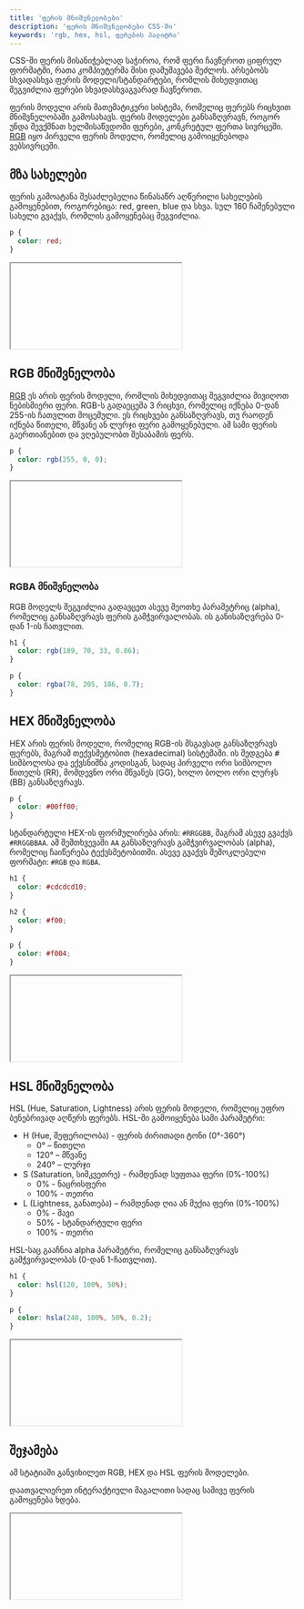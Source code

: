 ```yaml
---
title: 'ფერის მნიშვნელობები'
description: 'ფერის მნიშვნელობები CSS-ში'
keywords: 'rgb, hex, hsl, ფერების პალიტრა'
---
```


CSS-ში ფერის მისანიჭებლად საჭიროა, რომ ფერი ჩავწეროთ ციფრულ ფორმატში, რათა კომპიუტერმა მისი დამუშავება
შეძლოს. არსებობს სხვადასხვა ფერის მოდელი/სტანდარტები, რომლის მიხედვითაც შეგვიძლია ფერები სხვადასხვაგვარად ჩავწეროთ.

ფერის მოდელი არის მათემატიკური სისტემა, რომელიც ფერებს რიცხვით მნიშვნელობაში გამოსახავს. ფერის მოდელები განსაზღვრავნ, როგორ უნდა
შევქმნათ ხელმისაწვდომი ფერები, კონკრეტულ ფერთა სივრცეში. [RGB](#RGB) იყო პირველი ფერის მოდელი, რომელიც გამოიყენებოდა ვებსივრცეში.

## მზა სახელები

ფერის გამოატანა შესაძლებელია წინასაწრ აღწერილი სახელების გამოყენებით, როგორებიცა: red, green, blue და სხვა. სულ 160 ჩაშენებული სახელი გვაქვს,
რომლის გამოყენებაც შეგვიძლია.

```css
p {
  color: red;
}
```

<iframe data-url="guides/html-css-text" data-search-params="style=color&data=%5B%22red%22,%22green%22,%22blue%22,%22cyan%22,%22steelblue%22%5D" data-title="CSS ფერის სახელები" data-height="400"></iframe>

## RGB მნიშვნელობა

[RGB](https://developer.mozilla.org/en-US/docs/Glossary/RGB) ეს არის ფერის მოდელი, რომლის მიხედვითაც შეგვიძლია მივიღოთ ნებისმიერი ფერი.
RGB-ს გადაეცემა 3 რიცხვი, რომელიც იქნება 0-დან 255-ის ჩათვლით მოცემული. ეს რიცხვები განსაზღვრავს, თუ რაოდენ იქნება წითელი, მწვანე ან ლურჯი ფერი გამოყენებული.
ამ სამი ფერის გაერთიანებით და ვღებულობთ შესაბამის ფერს.

```css
p {
  color: rgb(255, 0, 0);
}
```

<iframe data-url="guides/html-css-color-builder" data-search-params="type=rgb" data-title="CSS ფერის გენერატორი" data-height="350"></iframe>

### RGBA მნიშვნელობა

RGB მოდელს შეგვიძლია გადავცეთ ასევე მეოთხე პარამეტრიც (alpha), რომელიც განსაზღვრავს ფერის გამჭვირვალობას. ის განისაზღვრება 0-დან 1-ის ჩათვლით.

```css
h1 {
  color: rgb(189, 70, 33, 0.86);
}

p {
  color: rgba(78, 205, 186, 0.7);
}
```

## HEX მნიშვნელობა

HEX არის ფერის მოდელი, რომელიც RGB-ის მსგავსად განსაზღვრავს ფერებს, მაგრამ თექვსმეტობით (hexadecimal) სისტემაში. ის შედგება <kbd>#</kbd> სიმბოლოსა და ექვსნიშნა კოდისგან,
სადაც პირველი ორი სიმბოლო წითელს (RR), მომდევნო ორი მწვანეს (GG), ხოლო ბოლო ორი ლურჯს (BB) განსაზღვრავს.

```css
p {
  color: #00ff00;
}
```

სტანდარტული HEX-ის ფორმულირება არის: `#RRGGBB`, მაგრამ ასევე გვაქვს `#RRGGBBAA`. ამ შემთხვევაში `AA` განსაზღვრავს გამჭვირვალობას (alpha), რომელიც ჩაიწერება ტექვსმეტობითში.
ასევე გვაქვს შემოკლებული ფორმატი: `#RGB` და `RGBA`.

```css
h1 {
  color: #cdcdcd10;
}

h2 {
  color: #f00;
}

p {
  color: #f004;
}
```

<iframe data-url="guides/html-css-color-builder" data-search-params="type=hex" data-title="CSS ფერის გენერატორი" data-height="350"></iframe>

## HSL მნიშვნელობა

HSL (Hue, Saturation, Lightness) არის ფერის მოდელი, რომელიც უფრო ბუნებრივად აღწერს ფერებს.
HSL-ში გამოიყენება სამი პარამეტრი:

- H (Hue, შეფერილობა) - ფერის ძირითადი ტონი (0°-360°)
  - 0° – წითელი
  - 120° – მწვანე
  - 240° – ლურჯი
- S (Saturation, სიმკვეთრე) - რამდენად სუფთაა ფერი (0%-100%)
  - 0% - ნაცრისფერი
  - 100% - თეთრი
- L (Lightness, განათება) – რამდენად ღია ან მუქია ფერი (0%-100%)
  - 0% - შავი
  - 50% - სტანდარტული ფერი
  - 100% - თეთრი

HSL-საც გააჩნია alpha პარამეტრი, რომელიც განსაზღვრავს გამჭვირვალობას (0-დან 1-ჩათვლით).

```css
h1 {
  color: hsl(120, 100%, 50%);
}

p {
  color: hsla(240, 100%, 50%, 0.2);
}
```

<iframe data-url="guides/html-css-color-builder" data-search-params="type=hsl" data-title="CSS ფერის გენერატორი" data-height="350"></iframe>

## შეჯამება

ამ სტატიაში განვიხილეთ RGB, HEX და HSL ფერის მოდელები.

დაათვალიერეთ ინტერაქტიული მაგალითი სადაც სამივე ფერის გამოყენება ხდება.

<iframe data-url="guides/html-css-color" data-title="CSS ფერების პალიტრა" data-height="4350"></iframe>
